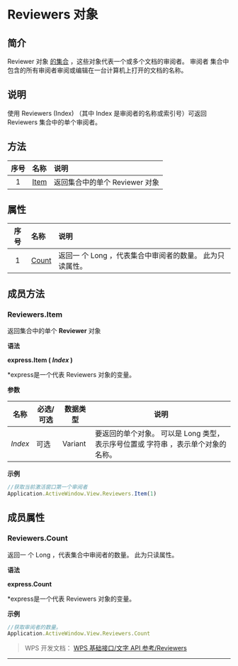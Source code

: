 # Reviewers 对象

## 简介

Reviewer 对象 [的集合](https://docs.microsoft.com/zh-cn/office/vba/api/word.reviewer) ，这些对象代表一个或多个文档的审阅者。 审阅者 集合中包含的所有审阅者审阅或编辑在一台计算机上打开的文档的名称。

## 说明

使用 Reviewers (Index) （其中 Index 是审阅者的名称或索引号）可返回 Reviewers 集合中的单个审阅者。

## 方法

| 序号 | 名称                    | 说明                           |
|:----:|:------------------------|:-------------------------------|
|  1   | [Item](#Reviewers.Item) | 返回集合中的单个 Reviewer 对象 |

## 属性

| 序号 | 名称                      | 说明                                                     |
|:----:|:--------------------------|:---------------------------------------------------------|
|  1   | [Count](#Reviewers.Count) | 返回一 个 Long ，代表集合中审阅者的数量。 此为只读属性。 |

## 成员方法

### Reviewers.Item

返回集合中的单个 **Reviewer** 对象

**语法**

**express.Item ( *Index* )**

\*express是一个代表 Reviewers 对象的变量。

**参数**

| 名称    | 必选/可选 | 数据类型 | 说明                                                                              |
|---------|-----------|----------|-----------------------------------------------------------------------------------|
| *Index* | 可选      | Variant  | 要返回的单个对象。 可以是 Long 类型，表示序号位置或 字符串 ，表示单个对象的名称。 |

**示例**

``` JavaScript
//获取当前激活窗口第一个审阅者
Application.ActiveWindow.View.Reviewers.Item(1)
```

## 成员属性

### Reviewers.Count

返回一 个 Long ，代表集合中审阅者的数量。 此为只读属性。

**语法**

**express.Count**

\*express是一个代表 Reviewers 对象的变量。

**示例**

``` JavaScript
//获取审阅者的数量。 
Application.ActiveWindow.View.Reviewers.Count
```

> WPS 开发文档： [WPS 基础接口/文字 API 参考/Reviewers](https://qn.cache.wpscdn.cn/encs/doc/office_v19/index.htm)

------------------------------------------------------------------------
